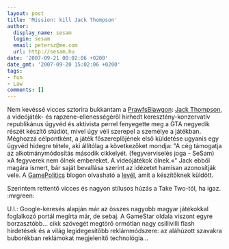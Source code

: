 ```yaml
---
layout: post
title: 'Mission: kill Jack Thompson'
author:
  display_name: sesam
  login: sesam
  email: petersz@me.com
  url: http://sesam.hu
date: '2007-09-21 00:02:06 +0200'
date_gmt: '2007-09-20 15:02:06 +0200'
tags:
- fun
- Law
comments: []
---
```


Nem kevéssé vicces sztorira bukkantam a [PrawfsBlawgon](http://prawfsblawg.blogs.com/prawfsblawg/2007/09/can-i-sue-you-f.html): [Jack Thompson](http://en.wikipedia.org/wiki/Jack_Thompson_\(attorney\)), a videójáték- és rapzene-ellenességéről hírhedt keresztény-konzervatív republikánus ügyvéd és aktivista perrel fenyegette meg a GTA negyedik részét készítő stúdiót, mivel úgy véli szerepel a személye a játékban. Méghozzá célpontként, a játék főszereplőjének első küldetése ugyanis egy ügyvéd hidegre tétele, aki állítólag a következőket mondja: "A cég támogatja az alkotmánymódosítás második cikkelyét. (fegyverviselés joga - SeSam) »A fegyverek nem ölnek embereket. A videójátékok ölnek.«" Jack ebből magára ismert, bár saját bevallása szerint az idézetet hamisan azonosítják vele. A [GamePolitics](http://gamepolitics.com/2007/09/18/jack-thompson-says-gta-4-mission-target-is-him-threatens-to-block-release/?jack) blogon olvasható a [levél](http://www.gamepolitics.com/images/legal/JT-GTA4-ltr.pdf), amit a készítőknek küldött.

Szerintem rettentő vicces és nagyon stílusos húzás a Take Two-tól, ha igaz. :mrgreen:

U.I.: Google-keresés alapján már az összes nagyobb magyar játékokkal foglalkozó portál megírta már, de sebaj. A GameStar oldala viszont egyre borzasztóbb... cikk szövegét megtörő ormótlan nagy csillivilli flash hirdetések és a világ legidegesítőbb reklámmódszere: az aláhúzott szavakra buborékban reklámokat megjelenítő technológia...
